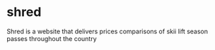 # shred
Shred is a website that delivers prices comparisons of skii lift season passes throughout the country
